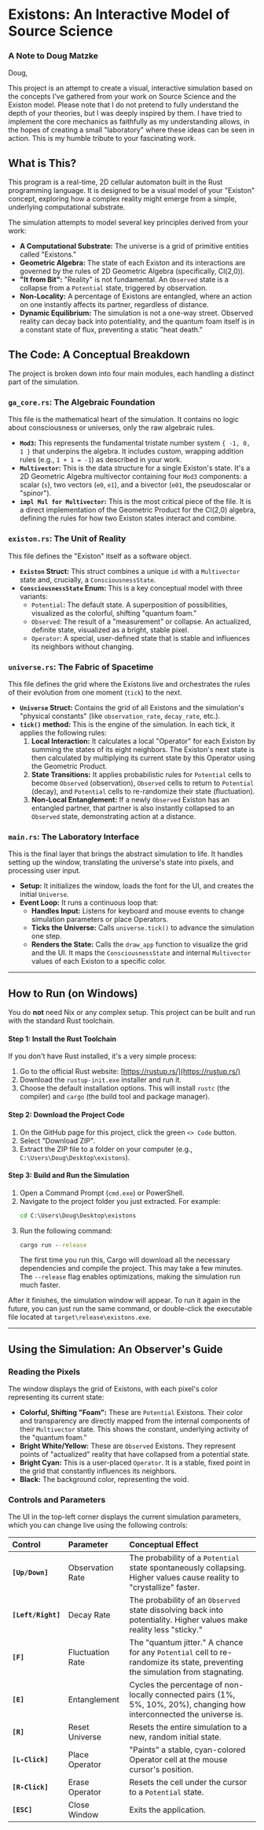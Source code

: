 # Existons: An Interactive Model of Source Science

### A Note to Doug Matzke

Doug,

This project is an attempt to create a visual, interactive simulation based on the concepts I've gathered from your work on Source Science and the Existon model. Please note that I do not pretend to fully understand the depth of your theories, but I was deeply inspired by them. I have tried to implement the core mechanics as faithfully as my understanding allows, in the hopes of creating a small "laboratory" where these ideas can be seen in action. This is my humble tribute to your fascinating work.

## What is This?

This program is a real-time, 2D cellular automaton built in the Rust programming language. It is designed to be a visual model of your "Existon" concept, exploring how a complex reality might emerge from a simple, underlying computational substrate.

The simulation attempts to model several key principles derived from your work:

  * **A Computational Substrate:** The universe is a grid of primitive entities called "Existons."
  * **Geometric Algebra:** The state of each Existon and its interactions are governed by the rules of 2D Geometric Algebra (specifically, Cl(2,0)).
  * **"It from Bit":** "Reality" is not fundamental. An `Observed` state is a collapse from a `Potential` state, triggered by observation.
  * **Non-Locality:** A percentage of Existons are entangled, where an action on one instantly affects its partner, regardless of distance.
  * **Dynamic Equilibrium:** The simulation is not a one-way street. Observed reality can decay back into potentiality, and the quantum foam itself is in a constant state of flux, preventing a static "heat death."

## The Code: A Conceptual Breakdown

The project is broken down into four main modules, each handling a distinct part of the simulation.

### `ga_core.rs`: The Algebraic Foundation

This file is the mathematical heart of the simulation. It contains no logic about consciousness or universes, only the raw algebraic rules.

  * **`Mod3`:** This represents the fundamental tristate number system `{ -1, 0, 1 }` that underpins the algebra. It includes custom, wrapping addition rules (e.g., `1 + 1 = -1`) as described in your work.
  * **`Multivector`:** This is the data structure for a single Existon's state. It's a 2D Geometric Algebra multivector containing four `Mod3` components: a scalar (`s`), two vectors (`e0`, `e1`), and a bivector (`e01`, the pseudoscalar or "spinor").
  * **`impl Mul for Multivector`:** This is the most critical piece of the file. It is a direct implementation of the Geometric Product for the Cl(2,0) algebra, defining the rules for how two Existon states interact and combine.

### `existon.rs`: The Unit of Reality

This file defines the "Existon" itself as a software object.

  * **`Existon` Struct:** This struct combines a unique `id` with a `Multivector` state and, crucially, a `ConsciousnessState`.
  * **`ConsciousnessState` Enum:** This is a key conceptual model with three variants:
      * `Potential`: The default state. A superposition of possibilities, visualized as the colorful, shifting "quantum foam."
      * `Observed`: The result of a "measurement" or collapse. An actualized, definite state, visualized as a bright, stable pixel.
      * `Operator`: A special, user-defined state that is stable and influences its neighbors without changing.

### `universe.rs`: The Fabric of Spacetime

This file defines the grid where the Existons live and orchestrates the rules of their evolution from one moment (`tick`) to the next.

  * **`Universe` Struct:** Contains the grid of all Existons and the simulation's "physical constants" (like `observation_rate`, `decay_rate`, etc.).
  * **`tick()` method:** This is the engine of the simulation. In each tick, it applies the following rules:
    1.  **Local Interaction:** It calculates a local "Operator" for each Existon by summing the states of its eight neighbors. The Existon's next state is then calculated by multiplying its current state by this Operator using the Geometric Product.
    2.  **State Transitions:** It applies probabilistic rules for `Potential` cells to become `Observed` (observation), `Observed` cells to return to `Potential` (decay), and `Potential` cells to re-randomize their state (fluctuation).
    3.  **Non-Local Entanglement:** If a newly `Observed` Existon has an entangled partner, that partner is also instantly collapsed to an `Observed` state, demonstrating action at a distance.

### `main.rs`: The Laboratory Interface

This is the final layer that brings the abstract simulation to life. It handles setting up the window, translating the universe's state into pixels, and processing user input.

  * **Setup:** It initializes the window, loads the font for the UI, and creates the initial `Universe`.
  * **Event Loop:** It runs a continuous loop that:
      * **Handles Input:** Listens for keyboard and mouse events to change simulation parameters or place Operators.
      * **Ticks the Universe:** Calls `universe.tick()` to advance the simulation one step.
      * **Renders the State:** Calls the `draw_app` function to visualize the grid and the UI. It maps the `ConsciousnessState` and internal `Multivector` values of each Existon to a specific color.

-----

## How to Run (on Windows)

You do **not** need Nix or any complex setup. This project can be built and run with the standard Rust toolchain.

#### Step 1: Install the Rust Toolchain

If you don't have Rust installed, it's a very simple process:

1.  Go to the official Rust website: [https://rustup.rs/](https://rustup.rs/)
2.  Download the `rustup-init.exe` installer and run it.
3.  Choose the default installation options. This will install `rustc` (the compiler) and `cargo` (the build tool and package manager).

#### Step 2: Download the Project Code

1.  On the GitHub page for this project, click the green `<> Code` button.
2.  Select "Download ZIP".
3.  Extract the ZIP file to a folder on your computer (e.g., `C:\Users\Doug\Desktop\existons`).

#### Step 3: Build and Run the Simulation

1.  Open a Command Prompt (`cmd.exe`) or PowerShell.
2.  Navigate to the project folder you just extracted. For example:
    ```cmd
    cd C:\Users\Doug\Desktop\existons
    ```
3.  Run the following command:
    ```cmd
    cargo run --release
    ```
    The first time you run this, Cargo will download all the necessary dependencies and compile the project. This may take a few minutes. The `--release` flag enables optimizations, making the simulation run much faster.

After it finishes, the simulation window will appear. To run it again in the future, you can just run the same command, or double-click the executable file located at `target\release\existons.exe`.

-----

## Using the Simulation: An Observer's Guide

### Reading the Pixels

The window displays the grid of Existons, with each pixel's color representing its current state:

  * **Colorful, Shifting "Foam":** These are `Potential` Existons. Their color and transparency are directly mapped from the internal components of their `Multivector` state. This shows the constant, underlying activity of the "quantum foam."
  * **Bright White/Yellow:** These are `Observed` Existons. They represent points of "actualized" reality that have collapsed from a potential state.
  * **Bright Cyan:** This is a user-placed `Operator`. It is a stable, fixed point in the grid that constantly influences its neighbors.
  * **Black:** The background color, representing the void.

### Controls and Parameters

The UI in the top-left corner displays the current simulation parameters, which you can change live using the following controls:

| Control | Parameter | Conceptual Effect |
| :--- | :--- | :--- |
| **`[Up/Down]`** | Observation Rate | The probability of a `Potential` state spontaneously collapsing. Higher values cause reality to "crystallize" faster. |
| **`[Left/Right]`** | Decay Rate | The probability of an `Observed` state dissolving back into potentiality. Higher values make reality less "sticky." |
| **`[F]`** | Fluctuation Rate | The "quantum jitter." A chance for any `Potential` cell to re-randomize its state, preventing the simulation from stagnating. |
| **`[E]`** | Entanglement | Cycles the percentage of non-locally connected pairs (1%, 5%, 10%, 20%), changing how interconnected the universe is. |
| **`[R]`** | Reset Universe | Resets the entire simulation to a new, random initial state. |
| **`[L-Click]`** | Place Operator | "Paints" a stable, cyan-colored Operator cell at the mouse cursor's position. |
| **`[R-Click]`** | Erase Operator | Resets the cell under the cursor to a `Potential` state. |
| **`[ESC]`** | Close Window | Exits the application. |

